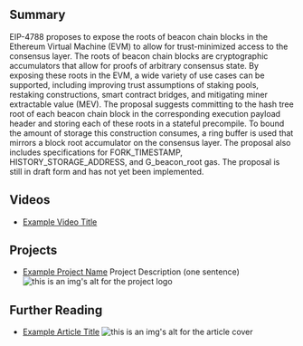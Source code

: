 ## Summary

EIP-4788 proposes to expose the roots of beacon chain blocks in the Ethereum Virtual Machine (EVM) to allow for trust-minimized access to the consensus layer. The roots of beacon chain blocks are cryptographic accumulators that allow for proofs of arbitrary consensus state. By exposing these roots in the EVM, a wide variety of use cases can be supported, including improving trust assumptions of staking pools, restaking constructions, smart contract bridges, and mitigating miner extractable value (MEV). The proposal suggests committing to the hash tree root of each beacon chain block in the corresponding execution payload header and storing each of these roots in a stateful precompile. To bound the amount of storage this construction consumes, a ring buffer is used that mirrors a block root accumulator on the consensus layer. The proposal also includes specifications for FORK_TIMESTAMP, HISTORY_STORAGE_ADDRESS, and G_beacon_root gas. The proposal is still in draft form and has not yet been implemented.

## Videos

- [Example Video Title](https://www.youtube.com/watch?v=TDGq4aeevgY)

## Projects

- [Example Project Name](https://xxxx.xxx/xxxxx) Project Description (one sentence) ![this is an img's alt for the project logo](https://xxxx.xxx/project-logo.xxx)

## Further Reading

- [Example Article Title](https://xxxx.xxx/xxxxx) ![this is an img's alt for the article cover](https://xxxx.xxx/article-cover.xxx)

